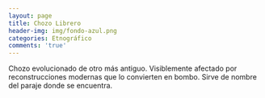```yaml
---
layout: page
title: Chozo Librero
header-img: img/fondo-azul.png
categories: Etnográfico
comments: 'true'
---
```



Chozo evolucionado de otro más antiguo. Visiblemente afectado por reconstrucciones modernas que lo convierten en bombo.
Sirve de nombre del paraje donde se encuentra.

<div class="photos">
</div>
